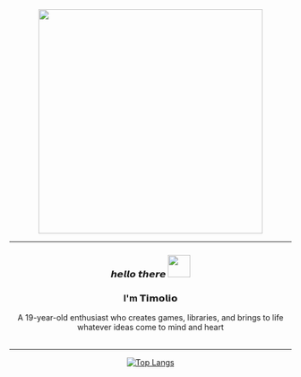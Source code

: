 <div align=center>
  <img src="https://media1.tenor.com/m/U6aScZ5a9uoAAAAC/aurelius467385-sonny-boy.gif" width="400"/>
  <hr>
  <div align=center>
    <h3>𝙝𝙚𝙡𝙡𝙤 𝙩𝙝𝙚𝙧𝙚 <img src="https://github.com/user-attachments/assets/8bc146e0-253d-4e57-88d4-a70a44ca213c" width="40"/></h3>
  </div>
  <h3>I'm 𝗧𝗶𝗺𝗼𝗹𝗶𝗼</h3>
  A 19-year-old enthusiast who creates games, libraries, and brings to life whatever ideas come to mind and heart
  <br><br>
  <hr>
  
  [![Top Langs](https://github-readme-stats.vercel.app/api/top-langs/?username=timolio&show_icons=true&theme=codeSTACKr&hide_border=true&layout=compact)](https://github.com/anuraghazra/github-readme-stats)
  
</div>

